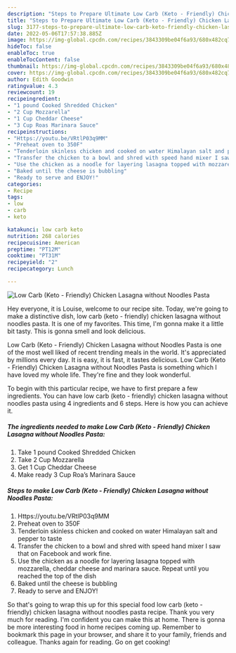 ```yaml
---
description: "Steps to Prepare Ultimate Low Carb (Keto - Friendly) Chicken Lasagna without Noodles Pasta"
title: "Steps to Prepare Ultimate Low Carb (Keto - Friendly) Chicken Lasagna without Noodles Pasta"
slug: 3177-steps-to-prepare-ultimate-low-carb-keto-friendly-chicken-lasagna-without-noodles-pasta
date: 2022-05-06T17:57:38.885Z
image: https://img-global.cpcdn.com/recipes/3843309be04f6a93/680x482cq70/low-carb-keto-friendly-chicken-lasagna-without-noodles-pasta-recipe-main-photo.jpg
hideToc: false
enableToc: true
enableTocContent: false
thumbnail: https://img-global.cpcdn.com/recipes/3843309be04f6a93/680x482cq70/low-carb-keto-friendly-chicken-lasagna-without-noodles-pasta-recipe-main-photo.jpg
cover: https://img-global.cpcdn.com/recipes/3843309be04f6a93/680x482cq70/low-carb-keto-friendly-chicken-lasagna-without-noodles-pasta-recipe-main-photo.jpg
author: Edith Goodwin
ratingvalue: 4.3
reviewcount: 19
recipeingredient:
- "1 pound Cooked Shredded Chicken"
- "2 Cup Mozzarella"
- "1 Cup Cheddar Cheese"
- "3 Cup Roas Marinara Sauce"
recipeinstructions:
- "Https://youtu.be/VRtlP03q9MM"
- "Preheat oven to 350F"
- "Tenderloin skinless chicken and cooked on water Himalayan salt and pepper to taste"
- "Transfer the chicken to a bowl and shred with speed hand mixer I saw that on Facebook and work fine."
- "Use the chicken as a noodle for layering lasagna topped with mozzarella, cheddar cheese and marinara sauce. Repeat until you reached the top of the dish"
- "Baked until the cheese is bubbling"
- "Ready to serve and ENJOY!"
categories:
- Recipe
tags:
- low
- carb
- keto

katakunci: low carb keto 
nutrition: 268 calories
recipecuisine: American
preptime: "PT12M"
cooktime: "PT31M"
recipeyield: "2"
recipecategory: Lunch

---
```



![Low Carb (Keto - Friendly) Chicken Lasagna without Noodles Pasta](https://img-global.cpcdn.com/recipes/3843309be04f6a93/680x482cq70/low-carb-keto-friendly-chicken-lasagna-without-noodles-pasta-recipe-main-photo.jpg)

Hey everyone, it is Louise, welcome to our recipe site. Today, we're going to make a distinctive dish, low carb (keto - friendly) chicken lasagna without noodles pasta. It is one of my favorites. This time, I'm gonna make it a little bit tasty. This is gonna smell and look delicious.

Low Carb (Keto - Friendly) Chicken Lasagna without Noodles Pasta is one of the most well liked of recent trending meals in the world. It's appreciated by millions every day. It is easy, it is fast, it tastes delicious. Low Carb (Keto - Friendly) Chicken Lasagna without Noodles Pasta is something which I have loved my whole life. They're fine and they look wonderful.




To begin with this particular recipe, we have to first prepare a few ingredients. You can have low carb (keto - friendly) chicken lasagna without noodles pasta using 4 ingredients and 6 steps. Here is how you can achieve it.

<!--inarticleads1-->

##### The ingredients needed to make Low Carb (Keto - Friendly) Chicken Lasagna without Noodles Pasta:

1. Take 1 pound Cooked Shredded Chicken
1. Take 2 Cup Mozzarella
1. Get 1 Cup Cheddar Cheese
1. Make ready 3 Cup Roa’s Marinara Sauce




<!--inarticleads2-->

##### Steps to make Low Carb (Keto - Friendly) Chicken Lasagna without Noodles Pasta:

1. Https://youtu.be/VRtlP03q9MM
1. Preheat oven to 350F
1. Tenderloin skinless chicken and cooked on water Himalayan salt and pepper to taste
1. Transfer the chicken to a bowl and shred with speed hand mixer I saw that on Facebook and work fine.
1. Use the chicken as a noodle for layering lasagna topped with mozzarella, cheddar cheese and marinara sauce. Repeat until you reached the top of the dish
1. Baked until the cheese is bubbling
1. Ready to serve and ENJOY!



So that's going to wrap this up for this special food low carb (keto - friendly) chicken lasagna without noodles pasta recipe. Thank you very much for reading. I'm confident you can make this at home. There is gonna be more interesting food in home recipes coming up. Remember to bookmark this page in your browser, and share it to your family, friends and colleague. Thanks again for reading. Go on get cooking!
